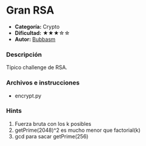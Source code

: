 # Gran RSA
- **Categoría:** Crypto
- **Dificultad:** ★★★☆☆
- **Autor:** [Bubbasm](https://github.com/Bubbasm)

### Descripción
Típico challenge de RSA.

### Archivos e instrucciones
- encrypt.py

### Hints
1. Fuerza bruta con los k posibles
2. getPrime(2048)^2 es mucho menor que factorial(k)
3. gcd para sacar getPrime(256)
